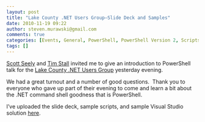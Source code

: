 ```yaml
---
layout: post
title: "Lake County .NET Users Group–Slide Deck and Samples"
date: 2010-11-19 09:22
author: steven.murawski@gmail.com
comments: true
categories: [Events, General, PowerShell, PowerShell Version 2, Scripts]
tags: []
---
```



<a href="http://www.scottseely.com/Blog.aspx" target="_blank">Scott Seely</a> and <a href="http://timstall.dotnetdevelopersjournal.com/" target="_blank">Tim Stall</a> invited me to give an introduction to PowerShell talk for the <a href="http://www.lcnug.org/Home.aspx" target="_blank">Lake County .NET Users Group</a> yesterday evening.



We had a great turnout and a number of good questions.&#160; Thank you to everyone who gave up part of their evening to come and learn a bit about the .NET command shell goodness that is PowerShell.&#160; 



I’ve uploaded the slide deck, sample scripts, and sample Visual Studio solution <a href="http://download.usepowershell.com/IntroToPowerShell-Dev.zip" target="_blank">here</a>.

